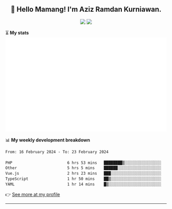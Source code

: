 <h2 align="center">👋 Hello Mamang! I'm Aziz Ramdan Kurniawan.</h2>  
<p align="center">
  <img src="https://komarev.com/ghpvc/?username=azizramdan">
  <img src="https://wakatime.com/badge/user/90056fa0-4c31-4eca-954e-2a3ac05896f9.svg">
</p>
    
⏳ **My stats**  
![](https://raw.githubusercontent.com/azizramdan/github-stats/master/generated/overview.svg#gh-dark-mode-only)

📊 **My weekly development breakdown**
<!--START_SECTION:waka-->

```txt
From: 16 February 2024 - To: 23 February 2024

PHP                        6 hrs 53 mins   ████████▒░░░░░░░░░░░░░░░░   32.92 %
Other                      5 hrs 5 mins    ██████░░░░░░░░░░░░░░░░░░░   24.32 %
Vue.js                     2 hrs 23 mins   ███░░░░░░░░░░░░░░░░░░░░░░   11.43 %
TypeScript                 1 hr 50 mins    ██▒░░░░░░░░░░░░░░░░░░░░░░   08.84 %
YAML                       1 hr 14 mins    █▒░░░░░░░░░░░░░░░░░░░░░░░   05.94 %
```

<!--END_SECTION:waka-->
👉 [See more at my profile](https://wakatime.com/@azizramdan)
***
